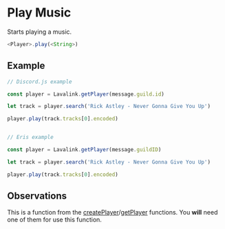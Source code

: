 # Play Music

  Starts playing a music.

  ```js
  <Player>.play(<String>)
  ```

## Example

  ```js
  // Discord.js example

  const player = Lavalink.getPlayer(message.guild.id)

  let track = player.search('Rick Astley - Never Gonna Give You Up')

  player.play(track.tracks[0].encoded)


  // Eris example

  const player = Lavalink.getPlayer(message.guildID)

  let track = player.search('Rick Astley - Never Gonna Give You Up')

  player.play(track.tracks[0].encoded)
  ```
  
## Observations

  This is a function from the [createPlayer](createPlayer.md)/[getPlayer](getPlayer.md) functions. You **will** need one of them for use this function.
